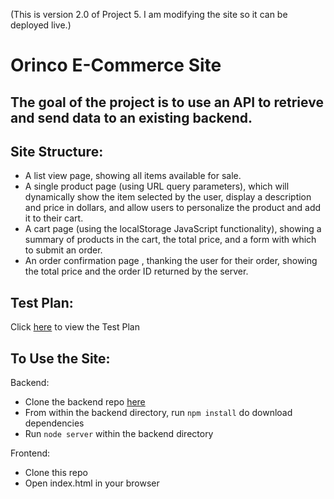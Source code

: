 (This is version 2.0 of Project 5. I am modifying the site so it can be deployed live.)

Orinco E-Commerce Site
===========================

The goal of the project is to use an API to retrieve and send data to an existing backend.
------------------------------------------------------------------------------------------

Site Structure:
---------------

* A list view page, showing all items available for sale. 
* A single product page (using URL query parameters), which will dynamically show the item selected by the user, display a description and price in dollars, and allow users to personalize the product and add it to their cart. 
* A cart page (using the localStorage JavaScript functionality), showing a summary of products in the cart, the total price, and a form with which to submit an order.
* An order confirmation page , thanking the user for their order, showing the total price and the order ID returned by the server. 

Test Plan:
----------
Click [here](https://docs.google.com/document/d/19DZtJHJH2nqFjnFES78r33d8LOyGKoYEXOfRu9EoTD0/edit?usp=sharing) to view the Test Plan

To Use the Site:
----------------
Backend:
- Clone the backend repo [here](https://github.com/OpenClassrooms-Student-Center/JWDP5)
- From within the backend directory, run `npm install` do download dependencies
- Run `node server`  within the backend directory

Frontend:
- Clone this repo
- Open index.html in your browser